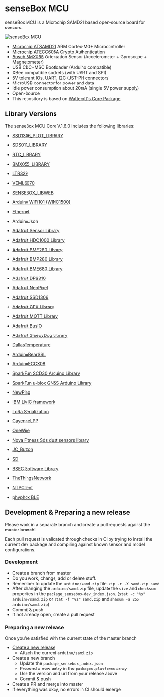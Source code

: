 # senseBox MCU

senseBox MCU is a Microchip SAMD21 based open-source board for sensors.

![senseBox MCU](https://github.com/watterott/senseBox-MCU/raw/master/hardware/senseBox-MCU_v12.jpg)

- [Microchip ATSAMD21](https://www.microchip.com/wwwproducts/en/ATSAMD21G18) ARM Cortex-M0+ Microcontroller
- [Microchip ATECC608A](https://www.microchip.com/wwwproducts/en/ATECC608A) Crypto Authentication
- [Bosch BMX055](https://www.bosch-sensortec.com/bst/products/all_products/bmx055) Orientation Sensor (Accelerometer + Gyroscope + Magnetometer)
- USB CDC+MSC Bootloader (Arduino compatible)
- XBee compatible sockets (with UART and SPI)
- 5V tolerant IOs, UART, I2C (JST-PH connectors)
- MicroUSB connector for power and data
- Idle power consumption about 20mA (single 5V power supply)
- Open-Source
- This repository is based on [Watterott's Core Package](https://github.com/watterott/senseBox-MCU)

## Library Versions

The senseBox MCU Core V.1.6.0 includes the following libraries:

- [SSD1306_PLOT_LIBRARY](https://github.com/sensebox/SSD1306-Plot-Library/archive/refs/tags/v1.0.0.zip)
- [SDS011_LIBRARY](https://github.com/sensebox/SDS011-select-serial/archive/refs/heads/master.zip)
- [RTC_LIBRARY](https://github.com/sensebox/RV8523-RTC-Arduino-Library/archive/refs/heads/main.zip)
- [BMX055_LIBRARY](https://github.com/sensebox/BMX055-Arduino-Library/archive/refs/heads/main.zip)
- [LTR329](https://github.com/sensebox/LTR329-Lightsensor-Arduino-Library/archive/refs/heads/main.zip)
- [VEML6070](https://github.com/sensebox/VEML6070-UV-Arduino-Library/archive/refs/heads/main.zip)
- [SENSEBOX_LIBWEB](https://github.com/sensebox/sensebox-libweb/archive/refs/heads/master.zip)

- [Arduino WiFi101 (WINC1500)](https://github.com/arduino-libraries/WiFi101)
- [Ethernet](https://github.com/arduino-libraries/Ethernet)
- [ArduinoJson](https://github.com/bblanchon/ArduinoJson)
- [Adafruit Sensor Library](https://github.com/adafruit/Adafruit_Sensor)
- [Adafruit HDC1000 Library](https://github.com/adafruit/Adafruit_HDC1000_Library)
- [Adafruit BME280 Library](https://github.com/adafruit/Adafruit_BME280_Library)
- [Adafruit BMP280 Library](https://github.com/adafruit/Adafruit_BMP280_Library)
- [Adafruit BME680 Library](https://github.com/adafruit/Adafruit_BME680)
- [Adafruit DPS310](https://github.com/adafruit/Adafruit_DPS310)
- [Adafruit NeoPixel](https://github.com/adafruit/Adafruit_NeoPixel)
- [Adafruit SSD1306](https://github.com/adafruit/Adafruit_SSD1306)
- [Adafruit GFX Library](https://github.com/adafruit/Adafruit-GFX-Library)
- [Adafruit MQTT Library](https://github.com/adafruit/Adafruit_MQTT_Library)
- [Adafruit BusIO](https://github.com/adafruit/Adafruit_BusIO)
- [Adafruit SleepyDog Library](https://github.com/adafruit/Adafruit_SleepyDog)
- [DallasTemperature](https://github.com/milesburton/Arduino-Temperature-Control-Library)
- [ArduinoBearSSL](https://github.com/arduino-libraries/ArduinoBearSSL)
- [ArduinoECCX08](https://github.com/arduino-libraries/ArduinoECCX08)
- [SparkFun SCD30 Arduino Library](https://github.com/sparkfun/SparkFun_SCD30_Arduino_Library)
- [SparkFun u-blox GNSS Arduino Library](https://github.com/sparkfun/SparkFun_u-blox_GNSS_Arduino_Library)
- [NewPing](https://bitbucket.org/teckel12/arduino-new-ping/wiki/Home)
- [IBM LMIC framework](https://github.com/matthijskooijman/arduino-lmic)
- [LoRa Serialization](https://github.com/thesolarnomad/lora-serialization)
- [CayenneLPP](https://github.com/ElectronicCats/CayenneLPP)
- [OneWire](https://github.com/PaulStoffregen/OneWire)
- [Nova Fitness Sds dust sensors library](https://github.com/lewapek/sds-dust-sensors-arduino-library)
- [JC_Button](https://github.com/JChristensen/JC_Button)
- [SD](https://github.com/arduino-libraries/SD)
- [BSEC Software Library](https://github.com/BoschSensortec/BSEC-Arduino-library)
- [TheThingsNetwork](https://github.com/TheThingsNetwork/arduino-device-lib)
- [NTPClient](https://github.com/arduino-libraries/NTPClient)
- [phyphox BLE](https://github.com/phyphox/phyphox-arduino)

## Development & Preparing a new release

Please work in a separate branch and create a pull requests against the master branch!

Each pull request is validated through checks in CI by trying to install the current dev package and compiling against known sensor and model configurations.

### Development

- Create a branch from master
- Do you work, change, add or delete stuff.
- Remember to update the `arduino/samd.zip` file. `zip -r -X samd.zip samd `
- After changing the `arduino/samd.zip` file, update the `size` and `checksum` properties in the `package_sensebox-dev_index.json`. (`stat -c "%s" arduino/samd.zip` or `stat -f "%z" samd.zip` and `shasum -a 256 arduino/samd.zip`)
- Commit & push
- If not already open, create a pull request

### Preparing a new release

Once you're satisfied with the current state of the master branch:

- [Create a new release](https://github.com/sensebox/senseBoxMCU-core/releases/new)
  - Attach the current `arduino/samd.zip`
- Create a new branch
  - Update the `package_sensebox_index.json`
  - Prepend a new entry in the `packages.platforms` array
  - Use the version and url from your release above
  - Commit & push
- Create a PR and merge into master
- If everything was okay, no errors in CI should emerge
